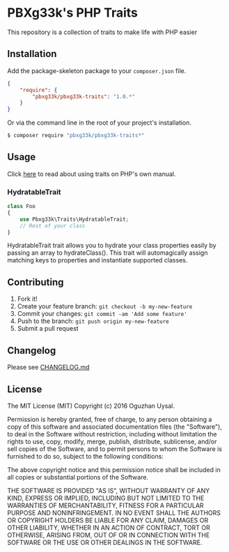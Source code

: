 # PBXg33k's PHP Traits

This repository is a collection of traits to make life with PHP easier

## Installation

Add the package-skeleton package to your `composer.json` file.

``` json
{
    "require": {
        "pbxg33k/pbxg33k-traits": "1.0.*"
    }
}
```

Or via the command line in the root of your project's installation.

``` bash
$ composer require "pbxg33k/pbxg33k-traits*"
```

## Usage
Click [here](http://php.net/manual/en/language.oop5.traits.php) to read about using traits on PHP's own manual.

### HydratableTrait ###
```php
class Foo 
{
    use Pbxg33k\Traits\HydratableTrait;
    // Rest of your class
}
```

HydratableTrait trait allows you to hydrate your class properties easily by passing an array to hydrateClass().
This trait will automagically assign matching keys to properties and instantiate supported classes.

## Contributing

1. Fork it!
2. Create your feature branch: `git checkout -b my-new-feature`
3. Commit your changes: `git commit -am 'Add some feature'`
4. Push to the branch: `git push origin my-new-feature`
5. Submit a pull request

## Changelog

Please see [CHANGELOG.md](CHANGELOG.md)


## License

The MIT License (MIT)
Copyright (c) 2016 Oguzhan Uysal.

Permission is hereby granted, free of charge, to any person obtaining a copy of this software and associated documentation files (the "Software"), to deal in the Software without restriction, including without limitation the rights to use, copy, modify, merge, publish, distribute, sublicense, and/or sell copies of the Software, and to permit persons to whom the Software is furnished to do so, subject to the following conditions:

The above copyright notice and this permission notice shall be included in all copies or substantial portions of the Software.

THE SOFTWARE IS PROVIDED "AS IS", WITHOUT WARRANTY OF ANY KIND, EXPRESS OR IMPLIED, INCLUDING BUT NOT LIMITED TO THE WARRANTIES OF MERCHANTABILITY, FITNESS FOR A PARTICULAR PURPOSE AND NONINFRINGEMENT. IN NO EVENT SHALL THE AUTHORS OR COPYRIGHT HOLDERS BE LIABLE FOR ANY CLAIM, DAMAGES OR OTHER LIABILITY, WHETHER IN AN ACTION OF CONTRACT, TORT OR OTHERWISE, ARISING FROM, OUT OF OR IN CONNECTION WITH THE SOFTWARE OR THE USE OR OTHER DEALINGS IN THE SOFTWARE.